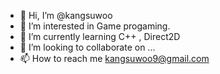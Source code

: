 - 👋 Hi, I’m @kangsuwoo
- 👀 I’m interested in Game progaming.
- 🌱 I’m currently learning C++ , Direct2D
- 💞️ I’m looking to collaborate on ...
- 📫 How to reach me kangsuwoo9@gmail.com

<!---
kangsuwoo/kangsuwoo is a ✨ special ✨ repository because its `README.md` (this file) appears on your GitHub profile.
You can click the Preview link to take a look at your changes.
--->
